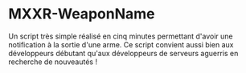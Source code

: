 # MXXR-WeaponName
Un script très simple réalisé en cinq minutes permettant d'avoir une notification à la sortie d'une arme.
Ce script convient aussi bien aux développeurs débutant qu'aux développeurs de serveurs aguerris en recherche de nouveautés !
